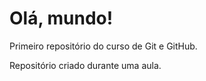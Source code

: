 # Olá, mundo!
 Primeiro repositório do curso de Git e GitHub.

 Repositório criado durante uma aula.
